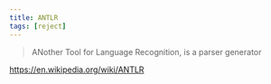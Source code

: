 ```yaml
---
title: ANTLR
tags: [reject]
---
```


> ANother Tool for Language Recognition, is a parser generator

<https://en.wikipedia.org/wiki/ANTLR>
